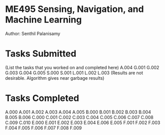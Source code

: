 # ME495 Sensing, Navigation, and Machine Learning
Author: Senthil Palanisamy
# Tasks Submitted
(List the tasks that you worked on and completed here)
A.004
G.001
G.002
G.003
G.004
G.005
S.000
S.001
L.001
L.002
L.003 (Results are not desirable. Algorithm gives near garbage results)

# Tasks Completed
A.000
A.001
A.002
A.003
A.004
A.005
B.000
B.001
B.002
B.003
B.004
B.005
B.006
C.000
C.001
C.002
C.003
C.004
C.005
C.006
C.007
C.008
C.009
C.010
E.000
E.001
E.002
E.003
E.004
E.006
E.005
F.001
F.002
F.003
F.004
F.005
F.006
F.007
F.008
F.009





